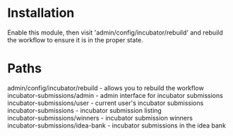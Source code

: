 # Installation

Enable this module, then visit 'admin/config/incubator/rebuild' and rebuild the workflow to ensure it is in the proper state.

# Paths

admin/config/incubator/rebuild - allows you to rebuild the workflow  
incubator-submissions/admin - admin interface for incubator submissions  
incubator-submissions/user - current user's incubator submissions  
incubator-submissions - incubator submission listing  
incubator-submissions/winners - incubator submission winners  
incubator-submissions/idea-bank - incubator submissions in the idea bank  

